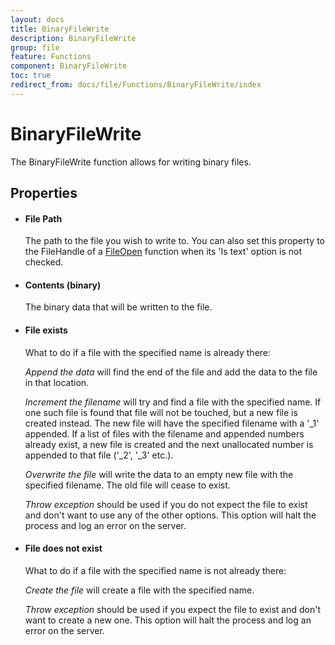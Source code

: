 ```yaml
---
layout: docs
title: BinaryFileWrite
description: BinaryFileWrite
group: file
feature: Functions
component: BinaryFileWrite
toc: true
redirect_from: docs/file/Functions/BinaryFileWrite/index
---
```

BinaryFileWrite
===============

The BinaryFileWrite function allows for writing binary files.

Properties
----------

-  #### File Path

    The path to the file you wish to write to. You can also set this property to the FileHandle 
    of a [FileOpen](../FileOpen/) function when its 'Is text' option is not checked.

-  #### Contents (binary)

    The binary data that will be written to the file.

-  #### File exists

    What to do if a file with the specified name is already there:

    *Append the data* will find the end of the file and add the data to the
    file in that location.

    *Increment the filename* will try and find a file with the specified name. 
    If one such file is found that file will not be touched, but a new file is created
    instead. The new file will have the specified filename with a '\_1'
    appended. If a list of files with the filename and appended numbers
    already exist, a new file is created and the next unallocated number
    is appended to that file ('\_2', '\_3' etc.).

    *Overwrite the file* will write the data to an empty new file with the specified
    filename. The old file will cease to exist.

    *Throw exception* should be used if you do not expect the file to exist and don't 
    want to use any of the other options. This option will halt the process and log an
    error on the server.

- #### File does not exist

    What to do if a file with the specified name is not already there:

    *Create the file* will create a file with the specified name.

    *Throw exception* should be used if you expect the file to exist and don't 
    want to create a new one. This option will halt the process and log an error on the server.
